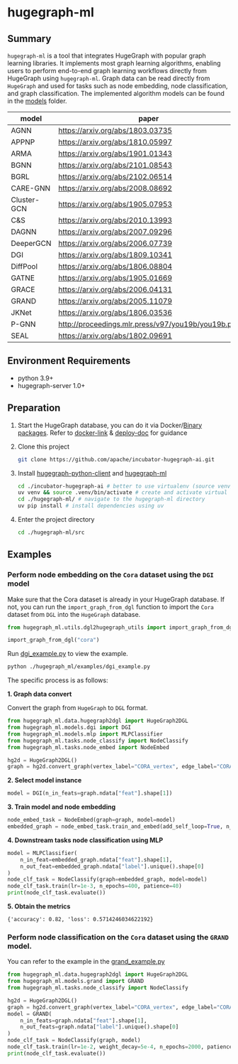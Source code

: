 # hugegraph-ml

## Summary

`hugegraph-ml` is a tool that integrates HugeGraph with popular graph learning libraries.
It implements most graph learning algorithms, enabling users to perform end-to-end graph learning workflows directly
from HugeGraph using `hugegraph-ml`.
Graph data can be read directly from `HugeGraph` and used for tasks such as node embedding, node classification, and
graph classification.
The implemented algorithm models can be found in the [models](./src/hugegraph_ml/models) folder.

| model       | paper                                              |
|-------------|----------------------------------------------------|
| AGNN        | https://arxiv.org/abs/1803.03735                   |
| APPNP       | https://arxiv.org/abs/1810.05997                   |
| ARMA        | https://arxiv.org/abs/1901.01343                   |
| BGNN        | https://arxiv.org/abs/2101.08543                   |
| BGRL        | https://arxiv.org/abs/2102.06514                   |
| CARE-GNN    | https://arxiv.org/abs/2008.08692                   |
| Cluster-GCN | https://arxiv.org/abs/1905.07953                   |
| C&S         | https://arxiv.org/abs/2010.13993                   |
| DAGNN       | https://arxiv.org/abs/2007.09296                   |
| DeeperGCN   | https://arxiv.org/abs/2006.07739                   |
| DGI         | https://arxiv.org/abs/1809.10341                   |
| DiffPool    | https://arxiv.org/abs/1806.08804                   |
| GATNE       | https://arxiv.org/abs/1905.01669                   |
| GRACE       | https://arxiv.org/abs/2006.04131                   |
| GRAND       | https://arxiv.org/abs/2005.11079                   |
| JKNet       | https://arxiv.org/abs/1806.03536                   |
| P-GNN       | http://proceedings.mlr.press/v97/you19b/you19b.pdf |
| SEAL        | https://arxiv.org/abs/1802.09691                   |

## Environment Requirements

- python 3.9+
- hugegraph-server 1.0+

## Preparation

1. Start the HugeGraph database, you can do it via
   Docker/[Binary packages](https://hugegraph.apache.org/docs/download/download/).
   Refer
   to [docker-link](https://hub.docker.com/r/hugegraph/hugegraph) & [deploy-doc](https://hugegraph.apache.org/docs/quickstart/hugegraph-server/#31-use-docker-container-convenient-for-testdev)
   for guidance

2. Clone this project

   ```bash
   git clone https://github.com/apache/incubator-hugegraph-ai.git
   ```

3. Install [hugegraph-python-client](../hugegraph-python-client) and [hugegraph-ml](../hugegraph-ml)

   ```bash
   cd ./incubator-hugegraph-ai # better to use virtualenv (source venv/bin/activate)
   uv venv && source .venv/bin/activate # create and activate virtual environment
   cd ./hugegraph-ml/ # navigate to the hugegraph-ml directory
   uv pip install # install dependencies using uv
   ```

4. Enter the project directory

   ```bash
   cd ./hugegraph-ml/src
   ```

## Examples

### Perform node embedding on the `Cora` dataset using the `DGI` model

Make sure that the Cora dataset is already in your HugeGraph database.
If not, you can run the `import_graph_from_dgl` function to import the `Cora` dataset from `DGL` into
the `HugeGraph` database.

```python
from hugegraph_ml.utils.dgl2hugegraph_utils import import_graph_from_dgl

import_graph_from_dgl("cora")
```

Run [dgi_example.py](./src/hugegraph_ml/examples/dgi_example.py) to view the example.

```bash
python ./hugegraph_ml/examples/dgi_example.py
```

The specific process is as follows:

**1. Graph data convert**

Convert the graph from `HugeGraph` to `DGL` format.

```python
from hugegraph_ml.data.hugegraph2dgl import HugeGraph2DGL
from hugegraph_ml.models.dgi import DGI
from hugegraph_ml.models.mlp import MLPClassifier
from hugegraph_ml.tasks.node_classify import NodeClassify
from hugegraph_ml.tasks.node_embed import NodeEmbed

hg2d = HugeGraph2DGL()
graph = hg2d.convert_graph(vertex_label="CORA_vertex", edge_label="CORA_edge")
```

**2. Select model instance**

```python
model = DGI(n_in_feats=graph.ndata["feat"].shape[1])
```

**3. Train model and node embedding**

```python
node_embed_task = NodeEmbed(graph=graph, model=model)
embedded_graph = node_embed_task.train_and_embed(add_self_loop=True, n_epochs=300, patience=30)
```

**4. Downstream tasks node classification using MLP**

```python
model = MLPClassifier(
    n_in_feat=embedded_graph.ndata["feat"].shape[1],
    n_out_feat=embedded_graph.ndata["label"].unique().shape[0]
)
node_clf_task = NodeClassify(graph=embedded_graph, model=model)
node_clf_task.train(lr=1e-3, n_epochs=400, patience=40)
print(node_clf_task.evaluate())
```

**5. Obtain the metrics**

```text
{'accuracy': 0.82, 'loss': 0.5714246034622192}
```

### Perform node classification on the `Cora` dataset using the `GRAND` model.

You can refer to the example in the [grand_example.py](./src/hugegraph_ml/examples/grand_example.py)

```python
from hugegraph_ml.data.hugegraph2dgl import HugeGraph2DGL
from hugegraph_ml.models.grand import GRAND
from hugegraph_ml.tasks.node_classify import NodeClassify

hg2d = HugeGraph2DGL()
graph = hg2d.convert_graph(vertex_label="CORA_vertex", edge_label="CORA_edge")
model = GRAND(
    n_in_feats=graph.ndata["feat"].shape[1],
    n_out_feats=graph.ndata["label"].unique().shape[0]
)
node_clf_task = NodeClassify(graph, model)
node_clf_task.train(lr=1e-2, weight_decay=5e-4, n_epochs=2000, patience=100)
print(node_clf_task.evaluate())
```
